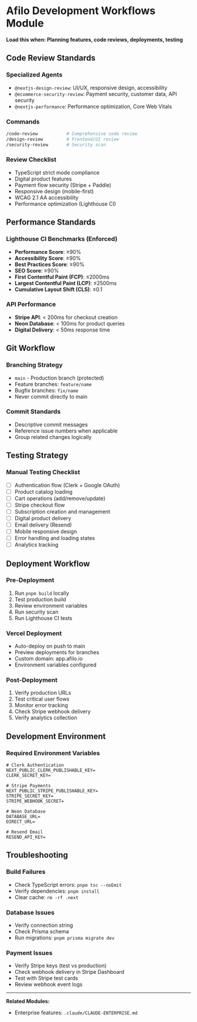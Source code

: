 # Afilo Development Workflows Module

**Load this when: Planning features, code reviews, deployments, testing**

## Code Review Standards

### Specialized Agents
- `@nextjs-design-review`: UI/UX, responsive design, accessibility
- `@ecommerce-security-review`: Payment security, customer data, API security
- `@nextjs-performance`: Performance optimization, Core Web Vitals

### Commands
```bash
/code-review           # Comprehensive code review
/design-review         # Frontend/UI review
/security-review       # Security scan
```

### Review Checklist
- TypeScript strict mode compliance
- Digital product features
- Payment flow security (Stripe + Paddle)
- Responsive design (mobile-first)
- WCAG 2.1 AA accessibility
- Performance optimization (Lighthouse CI)

## Performance Standards

### Lighthouse CI Benchmarks (Enforced)
- **Performance Score**: ≥90%
- **Accessibility Score**: ≥90%
- **Best Practices Score**: ≥90%
- **SEO Score**: ≥90%
- **First Contentful Paint (FCP)**: ≤2000ms
- **Largest Contentful Paint (LCP)**: ≤2500ms
- **Cumulative Layout Shift (CLS)**: ≤0.1

### API Performance
- **Stripe API**: < 200ms for checkout creation
- **Neon Database**: < 100ms for product queries
- **Digital Delivery**: < 50ms response time

## Git Workflow

### Branching Strategy
- `main` - Production branch (protected)
- Feature branches: `feature/name`
- Bugfix branches: `fix/name`
- Never commit directly to main

### Commit Standards
- Descriptive commit messages
- Reference issue numbers when applicable
- Group related changes logically

## Testing Strategy

### Manual Testing Checklist
- [ ] Authentication flow (Clerk + Google OAuth)
- [ ] Product catalog loading
- [ ] Cart operations (add/remove/update)
- [ ] Stripe checkout flow
- [ ] Subscription creation and management
- [ ] Digital product delivery
- [ ] Email delivery (Resend)
- [ ] Mobile responsive design
- [ ] Error handling and loading states
- [ ] Analytics tracking

## Deployment Workflow

### Pre-Deployment
1. Run `pnpm build` locally
2. Test production build
3. Review environment variables
4. Run security scan
5. Run Lighthouse CI tests

### Vercel Deployment
- Auto-deploy on push to main
- Preview deployments for branches
- Custom domain: app.afilo.io
- Environment variables configured

### Post-Deployment
1. Verify production URLs
2. Test critical user flows
3. Monitor error tracking
4. Check Stripe webhook delivery
5. Verify analytics collection

## Development Environment

### Required Environment Variables
```env
# Clerk Authentication
NEXT_PUBLIC_CLERK_PUBLISHABLE_KEY=
CLERK_SECRET_KEY=

# Stripe Payments
NEXT_PUBLIC_STRIPE_PUBLISHABLE_KEY=
STRIPE_SECRET_KEY=
STRIPE_WEBHOOK_SECRET=

# Neon Database
DATABASE_URL=
DIRECT_URL=

# Resend Email
RESEND_API_KEY=
```

## Troubleshooting

### Build Failures
- Check TypeScript errors: `pnpm tsc --noEmit`
- Verify dependencies: `pnpm install`
- Clear cache: `rm -rf .next`

### Database Issues
- Verify connection string
- Check Prisma schema
- Run migrations: `pnpm prisma migrate dev`

### Payment Issues
- Verify Stripe keys (test vs production)
- Check webhook delivery in Stripe Dashboard
- Test with Stripe test cards
- Review webhook event logs

---

**Related Modules:**
- Enterprise features: `.claude/CLAUDE-ENTERPRISE.md`
